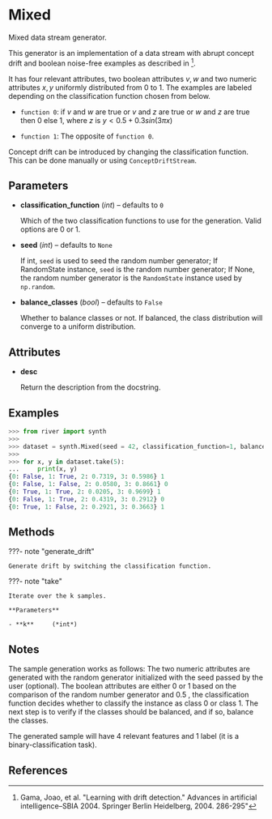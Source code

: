 # Mixed

Mixed data stream generator.

This generator is an implementation of a data stream with abrupt concept drift and boolean noise-free examples as described in [^1]. 

It has four relevant attributes, two boolean attributes $v, w$ and two numeric attributes $x, y$ uniformly distributed from 0 to 1. The examples are labeled depending on the classification function chosen from below. 

* `function 0`:   if $v$ and $w$ are true or $v$ and $z$ are true or $w$ and $z$ are true   then 0 else 1, where $z$ is $y < 0.5 + 0.3 sin(3 \pi  x)$ 

* `function 1`:    The opposite of `function 0`. 

Concept drift can be introduced by changing the classification function. This can be done manually or using `ConceptDriftStream`.

## Parameters

- **classification_function** (*int*) – defaults to `0`

    Which of the two classification functions to use for the generation. Valid options are 0 or 1.

- **seed** (*int*) – defaults to `None`

    If int, `seed` is used to seed the random number generator; If RandomState instance, `seed` is the random number generator; If None, the random number generator is the `RandomState` instance used by `np.random`.

- **balance_classes** (*bool*) – defaults to `False`

    Whether to balance classes or not. If balanced, the class distribution will converge to a uniform distribution.


## Attributes

- **desc**

    Return the description from the docstring.


## Examples

```python
>>> from river import synth
>>>
>>> dataset = synth.Mixed(seed = 42, classification_function=1, balance_classes = True)
>>>
>>> for x, y in dataset.take(5):
...     print(x, y)
{0: False, 1: True, 2: 0.7319, 3: 0.5986} 1
{0: False, 1: False, 2: 0.0580, 3: 0.8661} 0
{0: True, 1: True, 2: 0.0205, 3: 0.9699} 1
{0: False, 1: True, 2: 0.4319, 3: 0.2912} 0
{0: True, 1: False, 2: 0.2921, 3: 0.3663} 1
```

## Methods

???- note "generate_drift"

    Generate drift by switching the classification function.

    
???- note "take"

    Iterate over the k samples.

    **Parameters**

    - **k**     (*int*)    
    
## Notes

The sample generation works as follows: The two numeric attributes are
generated with the random  generator initialized with the seed passed by
the user (optional). The boolean attributes are either 0 or 1
based on the comparison of the random number generator and 0.5 ,
the classification function decides whether to classify the instance
as class 0 or class 1. The next step is to verify if the classes should
be balanced, and if so, balance the classes.

The generated sample will have 4 relevant features and 1 label (it is a
binary-classification task).

## References

[^1]: Gama, Joao, et al. "Learning with drift detection." Advances in
      artificial intelligence–SBIA 2004. Springer Berlin Heidelberg,
      2004. 286-295"

